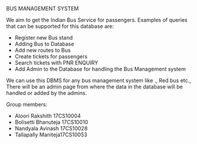 BUS MANAGEMENT SYSTEM


We aim to get the Indian Bus Service for passengers.
Examples of queries that can be supported for this database are:
- Register new Bus stand
- Adding Bus to Database
- Add new routes to Bus
- Create tickets for passengers
- Search tickets with PNR ENQUIRY
- Add Admin to the Database for handling the Bus Management system

We can use this DBMS for any bus management system like ., Red bus etc.,
There will be an admin page from where the data in the database will be handled
or added by the admins.


Group members:
- Aloori Rakshith 17CS10004
- Bolisetti Bhanuteja 17CS10010
- Nandyala Avinash 17CS10028
- Tallapally Maniteja17CS10053
